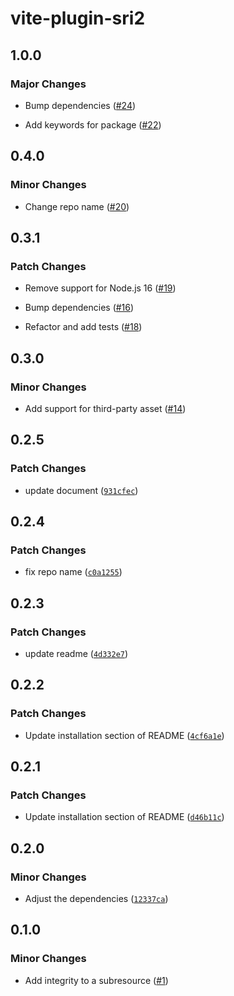 # vite-plugin-sri2

## 1.0.0

### Major Changes

- Bump dependencies ([#24](https://github.com/keita-hino/vite-plugin-sri2/pull/24))

- Add keywords for package ([#22](https://github.com/keita-hino/vite-plugin-sri2/pull/22))

## 0.4.0

### Minor Changes

- Change repo name ([#20](https://github.com/keita-hino/vite-plugin-sri2/pull/20))

## 0.3.1

### Patch Changes

- Remove support for Node.js 16 ([#19](https://github.com/keita-hino/vite-plugin-sri2/pull/19))

- Bump dependencies ([#16](https://github.com/keita-hino/vite-plugin-sri2/pull/16))

- Refactor and add tests ([#18](https://github.com/keita-hino/vite-plugin-sri2/pull/18))

## 0.3.0

### Minor Changes

- Add support for third-party asset ([#14](https://github.com/keita-hino/vite-plugin-sri2/pull/14))

## 0.2.5

### Patch Changes

- update document ([`931cfec`](https://github.com/keita-hino/vite-plugin-sri2/commit/931cfec501bddb37b96d19c86e2bc256aec4e406))

## 0.2.4

### Patch Changes

- fix repo name ([`c0a1255`](https://github.com/keita-hino/vite-plugin-sri2/commit/c0a125575f8f2bfb3c1665f70129523b28375ed5))

## 0.2.3

### Patch Changes

- update readme ([`4d332e7`](https://github.com/keita-hino/vite-plugin-sri2/commit/4d332e75a7d1d8de92795b25a0470fba1d4a4397))

## 0.2.2

### Patch Changes

- Update installation section of README ([`4cf6a1e`](https://github.com/keita-hino/vite-plugin-sri2/commit/4cf6a1eff1ba7f91b22c13a3b4d21eea33fa6a69))

## 0.2.1

### Patch Changes

- Update installation section of README ([`d46b11c`](https://github.com/keita-hino/vite-plugin-sri2/commit/d46b11c5bbbd00c241fc9246f894881ae9563f98))

## 0.2.0

### Minor Changes

- Adjust the dependencies ([`12337ca`](https://github.com/keita-hino/vite-plugin-sri2/commit/12337ca8f74ca3ed1e5d811d5d87f5ceede95a22))

## 0.1.0

### Minor Changes

- Add integrity to a subresource ([#1](https://github.com/keita-hino/vite-plugin-sri2/pull/1))
